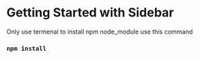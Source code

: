 # Getting Started with Sidebar


Only use termenal to install npm node_module use this command 

### `npm install`



